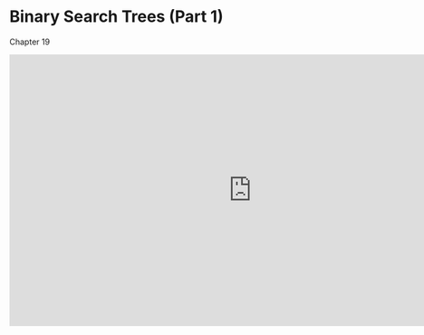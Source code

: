 Binary Search Trees (Part 1)
============================

Chapter 19

<div class="youtube">
<div><iframe width="853" height="480" src="https://www.youtube-nocookie.com/embed/uxqXkPNkBdA?rel=0&amp;showinfo=0" title="CSCI 315" frameborder="0" allow="accelerometer; autoplay; clipboard-write; encrypted-media; gyroscope; picture-in-picture; web-share" referrerpolicy="strict-origin-when-cross-origin" allowfullscreen="allowfullscreen"></iframe></div>
</div>
